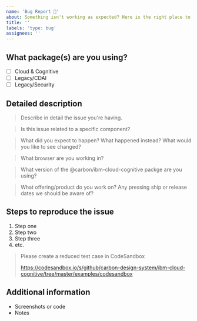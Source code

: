 ```yaml
---
name: 'Bug Report 🐛'
about: Something isn't working as expected? Here is the right place to report.
title: ''
labels: 'type: bug'
assignees: ''
---
```


<!-- Feel free to remove sections that aren't relevant.

## Title line template: [Title]: Brief description

-->

## What package(s) are you using?

- [ ] Cloud & Cognitive
- [ ] Legacy/CDAI
- [ ] Legacy/Security

## Detailed description

> Describe in detail the issue you're having.

> Is this issue related to a specific component?

> What did you expect to happen? What happened instead? What would you like to
> see changed?

> What browser are you working in?

> What version of the @carbon/ibm-cloud-cognitive packge are you using?

> What offering/product do you work on? Any pressing ship or release dates we
> should be aware of?

## Steps to reproduce the issue

1. Step one
2. Step two
3. Step three
4. etc.

> Please create a reduced test case in CodeSandbox
>
> https://codesandbox.io/s/github/carbon-design-system/ibm-cloud-cognitive/tree/master/examples/codesandbox

## Additional information

- Screenshots or code
- Notes
